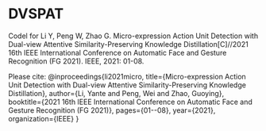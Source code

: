 # DVSPAT
Codel for Li Y, Peng W, Zhao G. Micro-expression Action Unit Detection with Dual-view Attentive Similarity-Preserving Knowledge Distillation[C]//2021 16th IEEE International Conference on Automatic Face and Gesture Recognition (FG 2021). IEEE, 2021: 01-08.

Please cite: 
@inproceedings{li2021micro,
  title={Micro-expression Action Unit Detection with Dual-view Attentive Similarity-Preserving Knowledge Distillation},
  author={Li, Yante and Peng, Wei and Zhao, Guoying},
  booktitle={2021 16th IEEE International Conference on Automatic Face and Gesture Recognition (FG 2021)},
  pages={01--08},
  year={2021},
  organization={IEEE}
}
